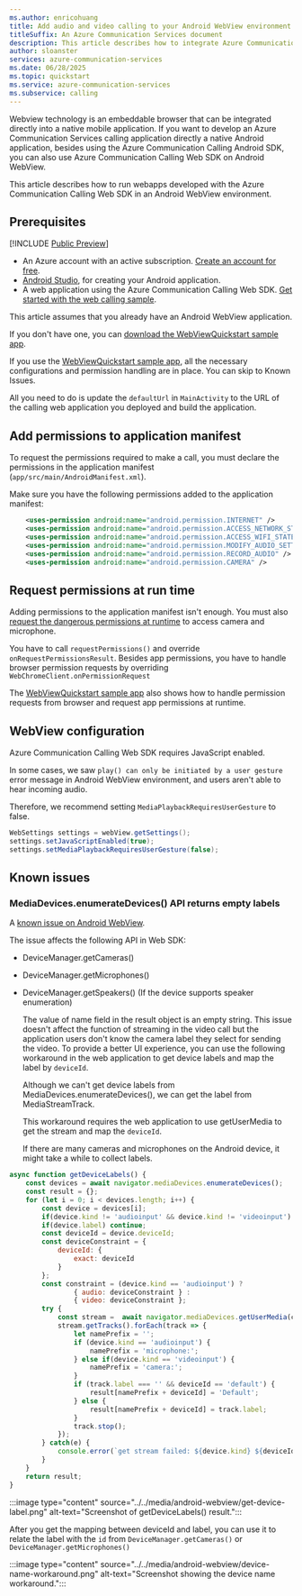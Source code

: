 ```yaml
---
ms.author: enricohuang
title: Add audio and video calling to your Android WebView environment
titleSuffix: An Azure Communication Services document
description: This article describes how to integrate Azure Communication Calling WebJS SDK in an Android WebView environment.
author: sloanster
services: azure-communication-services
ms.date: 06/28/2025
ms.topic: quickstart
ms.service: azure-communication-services
ms.subservice: calling
---
```


Webview technology is an embeddable browser that can be integrated directly into a native mobile application. If you want to develop an Azure Communication Services calling application directly a native Android application, besides using the Azure Communication Calling Android SDK, you can also use Azure Communication Calling Web SDK on Android WebView.

This article describes how to run webapps developed with the Azure Communication Calling Web SDK in an Android WebView environment.

## Prerequisites
[!INCLUDE [Public Preview](../../../../includes/public-preview-include-document.md)]

- An Azure account with an active subscription. [Create an account for free](https://azure.microsoft.com/pricing/purchase-options/azure-account?cid=msft_learn).
- [Android Studio](https://developer.android.com/studio), for creating your Android application.
- A web application using the Azure Communication Calling Web SDK. [Get started with the web calling sample](../../../../samples/web-calling-sample.md).

This article assumes that you already have an Android WebView application.

If you don't have one, you can [download the WebViewQuickstart sample app](https://github.com/Azure-Samples/communication-services-android-quickstarts/tree/main/WebViewQuickstart).

If you use the [WebViewQuickstart sample app](https://github.com/Azure-Samples/communication-services-android-quickstarts/tree/main/WebViewQuickstart), all the necessary configurations and permission handling are in place. You can skip to Known Issues.

All you need to do is update the `defaultUrl` in `MainActivity` to the URL of the calling web application you deployed and build the application.

## Add permissions to application manifest

To request the permissions required to make a call, you must declare the permissions in the application manifest (`app/src/main/AndroidManifest.xml`).

Make sure you have the following permissions added to the application manifest:

```xml
    <uses-permission android:name="android.permission.INTERNET" />
    <uses-permission android:name="android.permission.ACCESS_NETWORK_STATE" />
    <uses-permission android:name="android.permission.ACCESS_WIFI_STATE" />
    <uses-permission android:name="android.permission.MODIFY_AUDIO_SETTINGS" />
    <uses-permission android:name="android.permission.RECORD_AUDIO" />
    <uses-permission android:name="android.permission.CAMERA" />
```

## Request permissions at run time

Adding permissions to the application manifest isn't enough. You must also [request the dangerous permissions at runtime](https://developer.android.com/training/permissions/requesting) to access camera and microphone.

You have to call `requestPermissions()` and override `onRequestPermissionsResult`.
Besides app permissions, you have to handle browser permission requests by overriding `WebChromeClient.onPermissionRequest`

The [WebViewQuickstart sample app](https://github.com/Azure-Samples/communication-services-android-quickstarts/tree/main/WebViewQuickstart)
also shows how to handle permission requests from browser and request app permissions at runtime.

## WebView configuration

Azure Communication Calling Web SDK requires JavaScript enabled.

In some cases, we saw `play() can only be initiated by a user gesture` error message in Android WebView environment, and users aren't able to hear incoming audio.

Therefore, we recommend setting  `MediaPlaybackRequiresUserGesture` to false.

```java
WebSettings settings = webView.getSettings();
settings.setJavaScriptEnabled(true);
settings.setMediaPlaybackRequiresUserGesture(false);
```

## Known issues

### MediaDevices.enumerateDevices() API returns empty labels

A [known issue on Android WebView](https://bugs.chromium.org/p/chromium/issues/detail?id=669492).

The issue affects the following API in Web SDK:

- DeviceManager.getCameras()
- DeviceManager.getMicrophones()
- DeviceManager.getSpeakers() (If the device supports speaker enumeration)

  The value of name field in the result object is an empty string. This issue doesn't affect the function of streaming in the video call but the application users don't know the camera label they select for sending the video.
  To provide a better UI experience, you can use the following workaround in the web application to get device labels and map the label by `deviceId`.

  Although we can't get device labels from MediaDevices.enumerateDevices(), we can get the label from MediaStreamTrack.

  This workaround requires the web application to use getUserMedia to get the stream and map the `deviceId`.

  If there are many cameras and microphones on the Android device, it might take a while to collect labels.

```js
async function getDeviceLabels() {
    const devices = await navigator.mediaDevices.enumerateDevices();
    const result = {};
    for (let i = 0; i < devices.length; i++) {
        const device = devices[i];
        if(device.kind != 'audioinput' && device.kind != 'videoinput') continue;
        if(device.label) continue;
        const deviceId = device.deviceId;
        const deviceConstraint = {
            deviceId: {
                exact: deviceId
            }
        };		
        const constraint = (device.kind == 'audioinput') ?
                { audio: deviceConstraint } :
                { video: deviceConstraint };
		try {
            const stream =  await navigator.mediaDevices.getUserMedia(constraint);
            stream.getTracks().forEach(track => {
                let namePrefix = '';
                if (device.kind == 'audioinput') {
                    namePrefix = 'microphone:';
                } else if(device.kind == 'videoinput') {
                    namePrefix = 'camera:';
                }
                if (track.label === '' && deviceId == 'default') {
                    result[namePrefix + deviceId] = 'Default';
                } else {
                    result[namePrefix + deviceId] = track.label;
                }
                track.stop();
            });
		} catch(e) {
		    console.error(`get stream failed: ${device.kind} ${deviceId}`, e);
		}
    }
    return result;
}
```

:::image type="content" source="../../media/android-webview/get-device-label.png" alt-text="Screenshot of getDeviceLabels() result.":::

After you get the mapping between deviceId and label, you can use it to relate the label with the `id` from `DeviceManager.getCameras()` or `DeviceManager.getMicrophones()`

:::image type="content" source="../../media/android-webview/device-name-workaround.png" alt-text="Screenshot showing the device name workaround.":::
